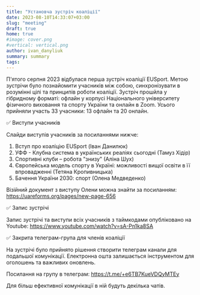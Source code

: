 ```yaml
---
title: "Установча зустріч коаліції"
date: 2023-08-10T14:33:07+03:00
slug: "meeting"
draft: true
home: true
#image: cover.png
#vertical: vertical.png
author: ivan_danyliuk
summary: summary
tags:
---
```


П'ятого серпня 2023 відбулася перша зустріч коаліції EUSport. Метою зустрічи було познайомити учасників між собою, синхронізувати в розумінні цілі та принципів роботи коаліції. Зустріч прошйла у гібридному форматі: офлайн у корпусі Національного університету фізичного виховання та спорту України та онлайн в Zoom. Усього прийняли участь 33 учасники: 13 офлайн та 20 онлайн.

✅ Виступи учасників

Слайди виступів учасників за посиланнями нижче:

1. Вступ про коаліцію EUSport (Іван Данилюк)
2. УФФ - Клубна система в українських реаліях сьогодні (Тамуз Хідір)
3. Спортивні клуби – робота "знизу" (Аліна Шух)
4. Європейська модель спорту в Україні: можливості вищої освіти в її впровадженні (Тетяна Кропивницька)
5. Бачення України 2030: спорт (Олена Медведенко)

Візійний документ з виступу Олени можна знайти за посиланням:
https://uareforms.org/pages/new-page-656

✅ Запис зустрічі

Запис зустрічі та виступи всіх учасників з таймкодами опубліковано на Youtube:
https://www.youtube.com/watch?v=sA-Pn1ka8SA

✅ Закрита телеграм-група для членів коаліції

На зустрічі було прийнято рішення створити телеграм канали для подальшої комунікації. Електронна ошта залишається інструментом для оголошень та важливих оновлень.

Посилання на групу в телеграм:
https://t.me/+e6TB7KueVDQyMTEy

Для більш ефективної комунікації в ній будуть декілька чатів.
